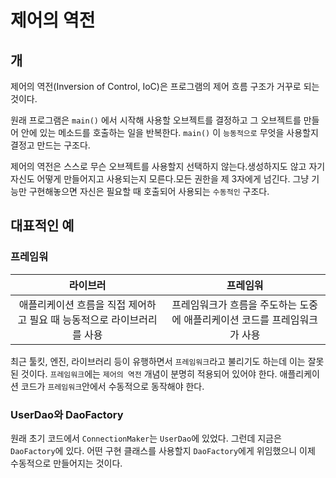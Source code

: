 # 제어의 역전

## 개

제어의 역전\(Inversion of Control, IoC\)은 프로그램의 제어 흐름 구조가 거꾸로 되는 것이다.

원래 프로그램은 `main()` 에서 시작해 사용할 오브젝트를 결정하고 그 오브젝트를 만들어 안에 있는 메소드를 호출하는 일을 반복한다. `main()` 이 `능동적으로` 무엇을 사용할지 결정고 만드는 구조다.

제어의 역전은 스스로 무슨 오브젝트를 사용할지 선택하지 않는다.생성하지도 않고 자기 자신도 어떻게 만들어지고 사용되는지 모른다.모든 권한을 제 3자에게 넘긴다. 그냥 기능만 구현해놓으면 자신은 필요할 때 호출되어 사용되는 `수동적인` 구조다.

## 대표적인 예

### 프레임워

| 라이브러 | 프레임워 |
| :---: | :---: |
| 애플리케이션 흐름을 직접 제어하고 필요 때 능동적으로 라이브러리를 사용 | 프레임워크가 흐름을 주도하는 도중에 애플리케이션 코드를 프레임워크가 사용 |

최근 툴킷, 엔진, 라이브러리 등이 유행하면서 `프레임워크`라고 불리기도 하는데 이는 잘못된 것이다. `프레임워크`에는 `제어의 역전` 개념이 분명히 적용되어 있어야 한다. 애플리케이션 코드가 `프레임워크`안에서 수동적으로 동작해야 한다.

### UserDao와 DaoFactory

원래 초기 코드에서 `ConnectionMaker`는 `UserDao`에 있었다. 그런데 지금은 `DaoFactory`에 있다. 어떤 구현 클래스를 사용할지 `DaoFactory`에게 위임했으니 이제 수동적으로 만들어지는 것이다.

